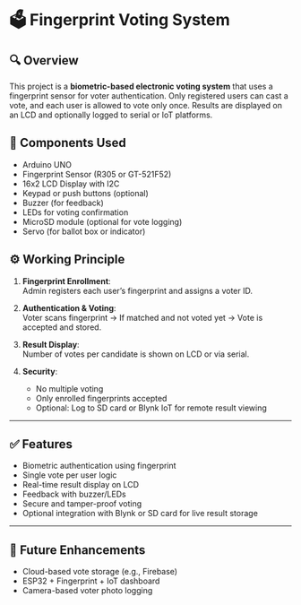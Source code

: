 # 🗳️ Fingerprint Voting System

## 🔍 Overview
This project is a **biometric-based electronic voting system** that uses a fingerprint sensor for voter authentication. Only registered users can cast a vote, and each user is allowed to vote only once. Results are displayed on an LCD and optionally logged to serial or IoT platforms.

## 🧰 Components Used
- Arduino UNO 
- Fingerprint Sensor (R305 or GT-521F52)
- 16x2 LCD Display with I2C
- Keypad or push buttons (optional)
- Buzzer (for feedback)
- LEDs for voting confirmation
- MicroSD module (optional for vote logging)
- Servo (for ballot box or indicator)

## ⚙️ Working Principle

1. **Fingerprint Enrollment**:  
   Admin registers each user’s fingerprint and assigns a voter ID.

2. **Authentication & Voting**:  
   Voter scans fingerprint → If matched and not voted yet → Vote is accepted and stored.

3. **Result Display**:  
   Number of votes per candidate is shown on LCD or via serial.

4. **Security**:  
   - No multiple voting  
   - Only enrolled fingerprints accepted  
   - Optional: Log to SD card or Blynk IoT for remote result viewing

---

## ✅ Features
- Biometric authentication using fingerprint
- Single vote per user logic
- Real-time result display on LCD
- Feedback with buzzer/LEDs
- Secure and tamper-proof voting
- Optional integration with Blynk or SD card for live result storage

---

## 📲 Future Enhancements
- Cloud-based vote storage (e.g., Firebase)
- ESP32 + Fingerprint + IoT dashboard
- Camera-based voter photo logging
